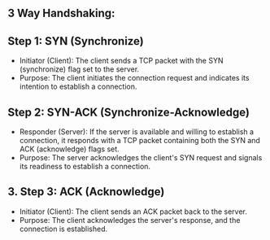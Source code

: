 ## 3 Way Handshaking:

## Step 1: SYN (Synchronize)
- Initiator (Client): The client sends a TCP packet with the SYN (synchronize) flag set to the server.
- Purpose: The client initiates the connection request and indicates its intention to establish a connection.

## Step 2: SYN-ACK (Synchronize-Acknowledge)
- Responder (Server): If the server is available and willing to establish a connection, it responds with a TCP packet containing both the SYN and ACK (acknowledge) flags set.
- Purpose: The server acknowledges the client's SYN request and signals its readiness to establish a connection.

## 3. Step 3: ACK (Acknowledge)
- Initiator (Client): The client sends an ACK packet back to the server.
- Purpose: The client acknowledges the server's response, and the connection is established.

